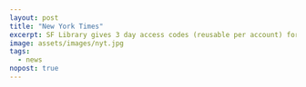 ```yaml
---
layout: post
title: "New York Times"
excerpt: SF Library gives 3 day access codes (reusable per account) for New York Times <a href="https://sfpl.libanswers.com/friendly.php?slug=faq/166904" target="_blank">here</a>
image: assets/images/nyt.jpg
tags: 
  - news
nopost: true
---
```


